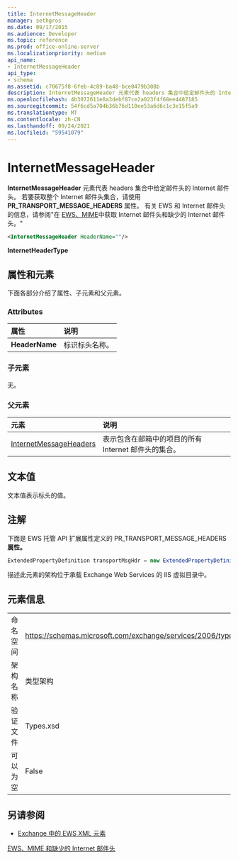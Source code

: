 ```yaml
---
title: InternetMessageHeader
manager: sethgros
ms.date: 09/17/2015
ms.audience: Developer
ms.topic: reference
ms.prod: office-online-server
ms.localizationpriority: medium
api_name:
- InternetMessageHeader
api_type:
- schema
ms.assetid: c70675f8-6feb-4c89-ba48-bce0479b308b
description: InternetMessageHeader 元素代表 headers 集合中给定邮件头的 Internet 邮件头。 若要获取整个 Internet 邮件头集合，请使用 PR_TRANSPORT_MESSAGE_HEADERS 属性。 有关 EWS 和 Internet 邮件头的信息，请参阅在 EWS、MIME 中获取 Internet 邮件头和缺少的 Internet 邮件头。
ms.openlocfilehash: 4b3072611e8a3debf87ce2a023f4f68ee4487185
ms.sourcegitcommit: 54f6cd5a704b36b76d110ee53a6d6c1c3e15f5a9
ms.translationtype: MT
ms.contentlocale: zh-CN
ms.lasthandoff: 09/24/2021
ms.locfileid: "59541079"
---
```

# <a name="internetmessageheader"></a>InternetMessageHeader

**InternetMessageHeader** 元素代表 headers 集合中给定邮件头的 Internet 邮件头。 若要获取整个 Internet 邮件头集合，请使用 **PR_TRANSPORT_MESSAGE_HEADERS** 属性。 有关 EWS 和 Internet 邮件头的信息，请参阅"在 [EWS、MIME](https://msdn.microsoft.com/library/exchange/hh545614%28v=exchg.140%29.aspx)中获取 Internet 邮件头和缺少的 Internet 邮件头。"
  
```XML
<InternetMessageHeader HeaderName=""/>
```

 **InternetHeaderType**
## <a name="attributes-and-elements"></a>属性和元素

下面各部分介绍了属性、子元素和父元素。
  
### <a name="attributes"></a>Attributes

|**属性**|**说明**|
|:-----|:-----|
|**HeaderName** <br/> |标识标头名称。  <br/> |
   
### <a name="child-elements"></a>子元素

无。
  
### <a name="parent-elements"></a>父元素

|**元素**|**说明**|
|:-----|:-----|
|[InternetMessageHeaders](internetmessageheaders.md) <br/> |表示包含在邮箱中的项目的所有 Internet 邮件头的集合。  <br/> |
   
## <a name="text-value"></a>文本值

文本值表示标头的值。
  
## <a name="remarks"></a>注解

下面是 EWS 托管 API 扩展属性定义的 PR_TRANSPORT_MESSAGE_HEADERS **属性。** 
  
```cs
ExtendedPropertyDefinition transportMsgHdr = new ExtendedPropertyDefinition(0x007D, MapiPropertyType.String);
```

描述此元素的架构位于承载 Exchange Web Services 的 IIS 虚拟目录中。
  
## <a name="element-information"></a>元素信息

|||
|:-----|:-----|
|命名空间  <br/> |https://schemas.microsoft.com/exchange/services/2006/types  <br/> |
|架构名称  <br/> |类型架构  <br/> |
|验证文件  <br/> |Types.xsd  <br/> |
|可以为空  <br/> |False  <br/> |
   
## <a name="see-also"></a>另请参阅



- [Exchange 中的 EWS XML 元素](ews-xml-elements-in-exchange.md)


[EWS、MIME 和缺少的 Internet 邮件头](https://msdn.microsoft.com/library/exchange/hh545614%28v=exchg.140%29.aspx)

